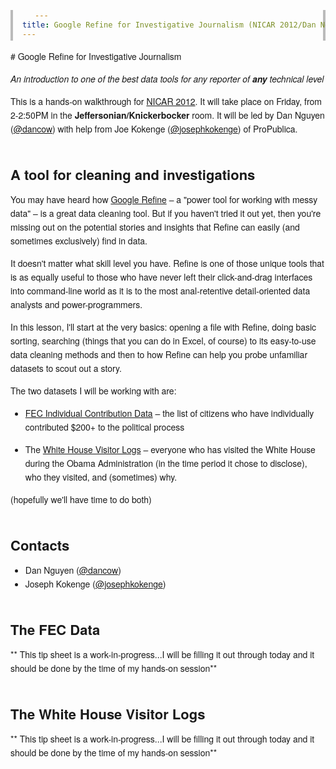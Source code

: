 ```yaml
---
title: Google Refine for Investigative Journalism (NICAR 2012/Dan Nguyen)
---
```

<head>
<style>
    body {
      font-size: 14px;
      line-height: 22px;
      font-family: Helvetica Neue, Helvetica, Arial;
    }

	.container{
		width: 940px;
		margin: auto auto;
	}
  
    a img {
      border: 0;
    }
    h1, h2, h3, h4, h5, h6 {
      padding-top: 20px;
    }
      h2 {
        font-size: 22px;
      }
    b.header {
      font-size: 18px;
      line-height: 35px;
    }
    span.alias {
      font-size: 14px;
      font-style: italic;
      margin-left: 20px;
    }
    table {
      margin: 15px 0 0; padding: 0;
    }
      tr, td {
        margin: 0; padding: 0;
      }
        td {
          padding: 0px 15px 5px 0;
        }
    code, pre, tt {
      font-family: Monaco, Consolas, "Lucida Console", monospace;
      font-size: 12px;
      line-height: 18px;
      font-style: normal;
    }
      tt {
        padding: 0px 3px;
        background: #fff;
        border: 1px solid #ddd;
        zoom: 1;
      }
      code {
        margin-left: 20px;
      }
      pre {
        font-size: 12px;
        padding: 2px 0 2px 15px;
        border: 4px solid #bbb; border-top: 0; border-bottom: 0;
        margin: 0px 0 25px;
      }
    
  </style>
</head>



<div class="container">
# Google Refine for Investigative Journalism

*An introduction to one of the best data tools for any reporter of **any** technical level*



This is a hands-on walkthrough for [NICAR 2012](http://www.ire.org/conferences/nicar-2012/). It will take place on Friday, from 2-2:50PM in the **Jeffersonian/Knickerbocker** room. It will be led by Dan Nguyen ([@dancow](http://twitter.com/dancow)) with help from Joe Kokenge ([@josephkokenge](http://twitter.com/josephkokenge)) of ProPublica.
 

## A tool for cleaning and investigations
You may have heard how [Google Refine](http://code.google.com/p/google-refine/) &ndash; a "power tool for working with messy data" &ndash; is a great data cleaning tool. But if you haven't tried it out yet, then you're missing out on the potential stories and insights that Refine can easily (and sometimes exclusively) find in data.

It doesn't matter what skill level you have. Refine is one of those unique tools that is as equally useful to those who have never left their click-and-drag interfaces into command-line world as it is to the most anal-retentive detail-oriented data analysts and power-programmers.

In this lesson, I'll start at the very basics: opening a file with Refine, doing basic sorting, searching (things that you can do in Excel, of course) to its easy-to-use data cleaning methods and then to how Refine can help you probe unfamiliar datasets to scout out a story.


The two datasets I will be working with are:

* [FEC Individual Contribution Data](http://www.fec.gov/finance/disclosure/ftpdet.shtml#a2011_2012) &ndash; the list of citizens who have individually contributed $200+ to the political process

* The [White House Visitor Logs](http://www.whitehouse.gov/briefing-room/disclosures/visitor-records) &ndash; everyone who has visited the White House during the Obama Administration (in the time period it chose to disclose), who they visited, and (sometimes) why.

(hopefully we'll have time to do both)


## Contacts

* Dan Nguyen ([@dancow](http://twitter.com/dancow))
* Joseph Kokenge ([@josephkokenge](http://twitter.com/josephkokenge))

## The FEC Data
** This tip sheet is a work-in-progress...I will be filling it out through today and it should be done by the time of my hands-on session**


## The White House Visitor Logs
** This tip sheet is a work-in-progress...I will be filling it out through today and it should be done by the time of my hands-on session**
</div>
